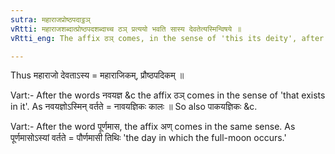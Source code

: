 ```yaml
---
sutra: महाराजप्रोष्ठपदाट्ठञ्
vRtti: महाराजशब्दात्प्रोष्ठपदशब्दाच्च ठञ् प्रत्ययो भवति सास्य देवतेत्यस्मिन्विषये ॥
vRtti_eng: The affix ठञ् comes, in the sense of 'this its deity', after the words '_Maharaja_' and '_Proshthapada_'.

---
```

Thus महाराजो देवताऽस्य = महाराजिकम्, प्रौष्ठपदिकम् ॥

Vart:- After the words नवयज्ञ &c the affix ठञ् comes in the sense of 'that exists in it'. As नवयज्ञोऽस्मिन् वर्तते = नावयज्ञिकः कालः ॥ So also पाकयज्ञिकः &c.

Vart:- After the word पूर्णमास, the affix अण् comes in the same sense. As पूर्णमासोऽस्यां वर्तते = पौर्णमासी तिथिः 'the day in which the full-moon occurs.'